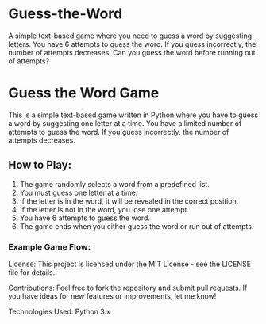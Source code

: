 # Guess-the-Word
A simple text-based game where you need to guess a word by suggesting letters. You have 6 attempts to guess the word. If you guess incorrectly, the number of attempts decreases. Can you guess the word before running out of attempts?
# Guess the Word Game

This is a simple text-based game written in Python where you have to guess a word by suggesting one letter at a time. You have a limited number of attempts to guess the word. If you guess incorrectly, the number of attempts decreases.

## How to Play:
1. The game randomly selects a word from a predefined list.
2. You must guess one letter at a time.
3. If the letter is in the word, it will be revealed in the correct position.
4. If the letter is not in the word, you lose one attempt.
5. You have 6 attempts to guess the word. 
6. The game ends when you either guess the word or run out of attempts.  
 
### Example Game Flow:   




 

License:
This project is licensed under the MIT License - see the LICENSE file for details.

Contributions:
Feel free to fork the repository and submit pull requests. If you have ideas for new features or improvements, let me know!

Technologies Used:
Python 3.x
